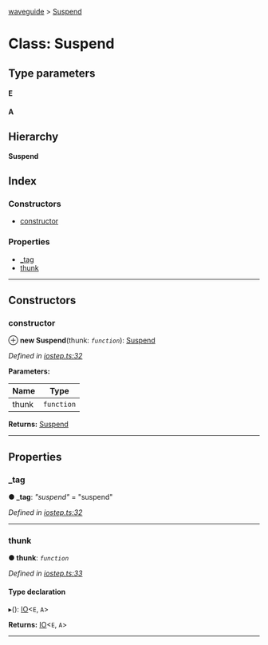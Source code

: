 [waveguide](../README.md) > [Suspend](../classes/suspend.md)

# Class: Suspend

## Type parameters
#### E 
#### A 
## Hierarchy

**Suspend**

## Index

### Constructors

* [constructor](suspend.md#constructor)

### Properties

* [_tag](suspend.md#_tag)
* [thunk](suspend.md#thunk)

---

## Constructors

<a id="constructor"></a>

###  constructor

⊕ **new Suspend**(thunk: *`function`*): [Suspend](suspend.md)

*Defined in [iostep.ts:32](https://github.com/rzeigler/waveguide/blob/79b3787/packages/waveguide/src/iostep.ts#L32)*

**Parameters:**

| Name | Type |
| ------ | ------ |
| thunk | `function` |

**Returns:** [Suspend](suspend.md)

___

## Properties

<a id="_tag"></a>

###  _tag

**● _tag**: *"suspend"* = "suspend"

*Defined in [iostep.ts:32](https://github.com/rzeigler/waveguide/blob/79b3787/packages/waveguide/src/iostep.ts#L32)*

___
<a id="thunk"></a>

###  thunk

**● thunk**: *`function`*

*Defined in [iostep.ts:33](https://github.com/rzeigler/waveguide/blob/79b3787/packages/waveguide/src/iostep.ts#L33)*

#### Type declaration
▸(): [IO](io.md)<`E`, `A`>

**Returns:** [IO](io.md)<`E`, `A`>

___

